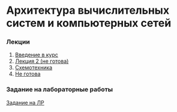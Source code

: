 # Архитектура вычислительных систем и компьютерных сетей
### Лекции
1. [Введение в курс](lecture_01/lecture-1.md)
2. [Лекция 2 (не готова)]()
3. [Схемотехника](lecture_03/lecture-3.md)
4. [Не готова]()

### Задание на лабораторные работы
[Задание на ЛР](Labs/lab_task.md)